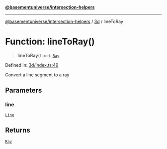 [**@basementuniverse/intersection-helpers**](../../README.md)

***

[@basementuniverse/intersection-helpers](../../README.md) / [3d](../README.md) / lineToRay

# Function: lineToRay()

> **lineToRay**(`line`): [`Ray`](../types/type-aliases/Ray.md)

Defined in: [3d/index.ts:49](https://github.com/basementuniverse/intersection-helpers/blob/98a1762f467a7b92d986d7a09e3582c961f718d2/src/3d/index.ts#L49)

Convert a line segment to a ray

## Parameters

### line

[`Line`](../types/type-aliases/Line.md)

## Returns

[`Ray`](../types/type-aliases/Ray.md)
